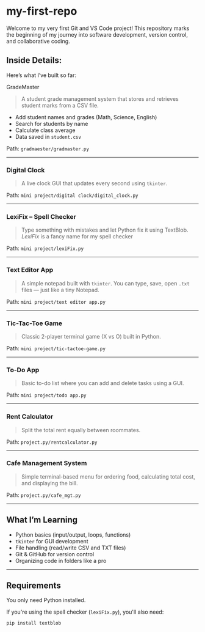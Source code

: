 # my-first-repo
Welcome to my very first Git and VS Code project! This repository marks the beginning of my journey into software development, version control, and collaborative coding.

##  Inside Details:

Here’s what I’ve built so far:

 GradeMaster
> A student grade management system that stores and retrieves student marks from a CSV file.

- Add student names and grades (Math, Science, English)
- Search for students by name
- Calculate class average
- Data saved in `student.csv`

 Path: `gradmaester/gradmaster.py`

---

###  Digital Clock
> A live clock GUI that updates every second using `tkinter`.

Path: `mini project/digital clock/digital_clock.py`

---

###  LexiFix – Spell Checker
> Type something with mistakes and let Python fix it using TextBlob.  
*LexiFix* is a fancy name for my spell checker 

 Path: `mini project/lexiFix.py`

---

###  Text Editor App
> A simple notepad built with `tkinter`. You can type, save, open `.txt` files — just like a tiny Notepad.

 Path: `mini project/text editor app.py`

---

###  Tic-Tac-Toe Game
> Classic 2-player terminal game (X vs O) built in Python.

 Path: `mini project/tic-tactoe-game.py`

---

###  To-Do App
> Basic to-do list where you can add and delete tasks using a GUI.

 Path: `mini project/todo app.py`

---

###  Rent Calculator
> Split the total rent equally between roommates.

 Path: `project.py/rentcalculator.py`

---

###  Cafe Management System
> Simple terminal-based menu for ordering food, calculating total cost, and displaying the bill.

 Path: `project.py/cafe_mgt.py`

---

##  What I’m Learning

- Python basics (input/output, loops, functions)
- `tkinter` for GUI development
- File handling (read/write CSV and TXT files)
- Git & GitHub for version control
- Organizing code in folders like a pro

---

##  Requirements

You only need Python installed.

If you're using the spell checker (`lexiFix.py`), you'll also need:

```bash
pip install textblob
